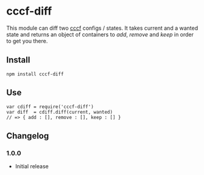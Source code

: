 # cccf-diff

This module can diff two [cccf](https://github.com/asbjornenge/cccf) configs / states. It takes current and a wanted state and returns an object of containers to *add*, *remove* and *keep* in order to get you there.

## Install

	npm install cccf-diff

## Use

	var cdiff = require('cccf-diff')
	var diff  = cdiff.diff(current, wanted)
	// => { add : [], remove : [], keep : [] }

## Changelog

### 1.0.0

* Initial release